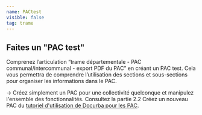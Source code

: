 ```yaml
---
name: PACtest
visible: false
tag: trame
---
```


## Faites un "PAC test"


Comprenez l’articulation “trame départementale - PAC communal/intercommunal - export PDF du PAC” en créant un PAC test. Cela vous permettra de comprendre l’utilisation des sections et sous-sections pour organiser les informations dans le PAC. 

-> Créez simplement un PAC pour une collectivité quelconque et manipulez l'ensemble des fonctionnalités. Consultez la partie 2.2 Créez un nouveau PAC du [tutoriel d'utilisation de Docurba pour les PAC](https://pad.incubateur.net/s/zG4jtJNL9#22-Cr%C3%A9er-un-nouveau-PAC). 
